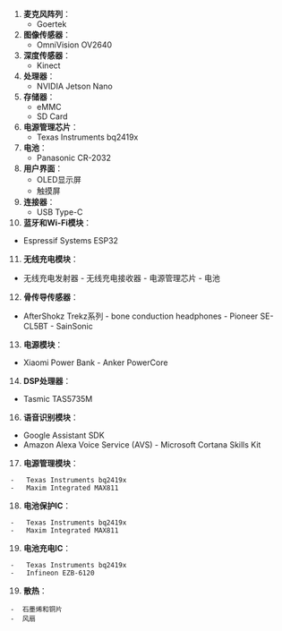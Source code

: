 1. **麦克风阵列**：
   - Goertek
2. **图像传感器**：
   - OmniVision OV2640
3. **深度传感器**：
   - Kinect
4. **处理器**：
   - NVIDIA Jetson Nano
5. **存储器**：
   - eMMC
   - SD Card
6. **电源管理芯片**：
   - Texas Instruments bq2419x
7. **电池**：
   - Panasonic CR-2032
8. **用户界面**：
   - OLED显示屏
   - 触摸屏
9. **连接器**：
   - USB Type-C
10.  **蓝牙和Wi-Fi模块**：
   -   Espressif Systems ESP32
11.  **无线充电模块**：
    
   -   无线充电发射器
    -   无线充电接收器
    -   电源管理芯片
    -   电池
12.  **骨传导传感器**：
    
   -   AfterShokz Trekz系列
    -   bone conduction headphones
    -   Pioneer SE-CL5BT
    -   SainSonic
   
13.  **电源模块**：
    
   -   Xiaomi Power Bank
    -   Anker PowerCore
    
14.  **DSP处理器**： 

   -   Tasmic TAS5735M
   
16.  **语音识别模块**：
    
   -   Google Assistant SDK
   -   Amazon Alexa Voice Service (AVS)
    -   Microsoft Cortana Skills Kit
17.  **电源管理模块**：
    
    -   Texas Instruments bq2419x
    -   Maxim Integrated MAX811
18.  **电池保护IC**：
    
    -   Texas Instruments bq2419x
    -   Maxim Integrated MAX811
19.   **电池充电IC**：
    
    -   Texas Instruments bq2419x
    -   Infineon EZB-6120
 19. **散热**：
 
    -  石墨烯和铜片
    -  风扇
<!--stackedit_data:
eyJoaXN0b3J5IjpbLTE0NjU2NTkzMzEsMTM0NTIyMDY0MF19
-->